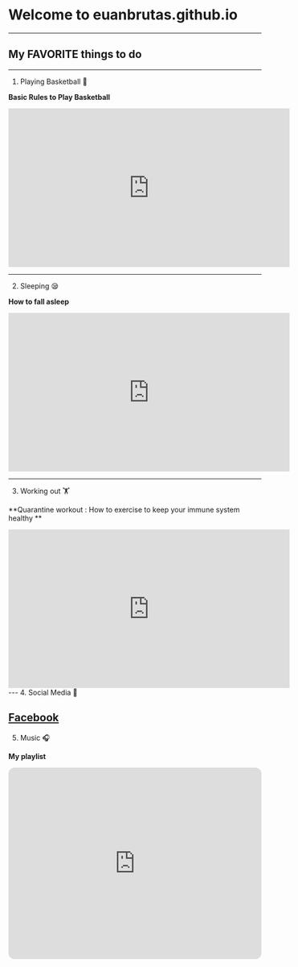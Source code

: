 # **Welcome to euanbrutas.github.io**
---
## My **FAVORITE** things to do
----
1. Playing Basketball 🏀

**Basic Rules to Play Basketball**

<iframe width="560" height="315" src="https://www.youtube.com/embed/XbtmGKif7Ck" title="YouTube video player" frameborder="0" allow="accelerometer; autoplay; clipboard-write; encrypted-media; gyroscope; picture-in-picture" allowfullscreen></iframe>

---
2. Sleeping 😪

**How to fall asleep**

<iframe width="560" height="315" src="https://www.youtube.com/embed/SxvNmOTrohw" title="YouTube video player" frameborder="0" allow="accelerometer; autoplay; clipboard-write; encrypted-media; gyroscope; picture-in-picture" allowfullscreen></iframe>

---
3. Working out 🏋️

**Quarantine workout : How to exercise to keep your immune system healthy **

<iframe width="560" height="315" src="https://www.youtube.com/embed/1piFN_ioMVI" title="YouTube video player" frameborder="0" allow="accelerometer; autoplay; clipboard-write; encrypted-media; gyroscope; picture-in-picture" allowfullscreen></iframe>
---
4. Social Media 📱

[**Facebook**](https://www.facebook.com/euan.brutas)
---
5. Music 🎧

**My playlist**

<iframe style="border-radius:12px" src="https://open.spotify.com/embed/playlist/5XwPFK5kLZB0I6IhFhlpsR?utm_source=generator" width="100%" height="380" frameBorder="0" allowfullscreen="" allow="autoplay; clipboard-write; encrypted-media; fullscreen; picture-in-picture" loading="lazy"></iframe>



